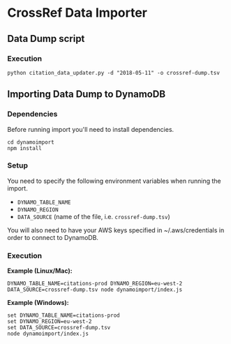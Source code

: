 # CrossRef Data Importer

## Data Dump script

### Execution
```
python citation_data_updater.py -d "2018-05-11" -o crossref-dump.tsv
```


## Importing Data Dump to DynamoDB

### Dependencies

Before running import you'll need to install dependencies.

```
cd dynamoimport
npm install
```

### Setup

You need to specify the following environment variables when running the import.

- `DYNAMO_TABLE_NAME`
- `DYNAMO_REGION`
- `DATA_SOURCE` (name of the file, i.e. `crossref-dump.tsv`)

You will also need to have your AWS keys specified in ~/.aws/credentials in order to connect to DynamoDB.

### Execution

**Example (Linux/Mac):**

```
DYNAMO_TABLE_NAME=citations-prod DYNAMO_REGION=eu-west-2 DATA_SOURCE=crossref-dump.tsv node dynamoimport/index.js
```

**Example (Windows):**

```
set DYNAMO_TABLE_NAME=citations-prod
set DYNAMO_REGION=eu-west-2
set DATA_SOURCE=crossref-dump.tsv
node dynamoimport/index.js
```

